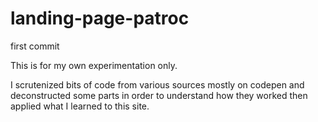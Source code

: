 # landing-page-patroc
first commit 


This is  for my own experimentation only. 



I scrutenized  bits of code from various sources mostly on codepen and deconstructed some parts in order to understand how they worked then applied what I learned to this site. 

